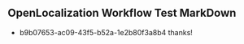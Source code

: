 ## OpenLocalization Workflow Test MarkDown
* b9b07653-ac09-43f5-b52a-1e2b80f3a8b4 thanks!

<!--HONumber=Jul16_HO2-->


